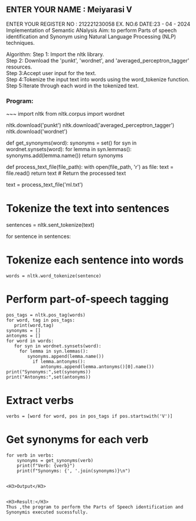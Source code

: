 ## ENTER YOUR NAME : Meiyarasi V
ENTER YOUR REGISTER NO : 212221230058
EX. NO.6
DATE:23 - 04 - 2024 
Implementation of Semantic ANalysis
Aim: to perform Parts of speech identification and Synonym using Natural Language Processing (NLP) techniques. 

Algorithm:
Step 1: Import the nltk library.<br>
Step 2: Download the 'punkt', 'wordnet', and 'averaged_perceptron_tagger' resources.<br>
Step 3:Accept user input for the text.<br>
Step 4:Tokenize the input text into words using the word_tokenize function.<br>
Step 5:Iterate through each word in the tokenized text.<br>

<H3>Program:</H3>
~~~
import nltk
from nltk.corpus import wordnet

nltk.download('punkt')
nltk.download('averaged_perceptron_tagger')
nltk.download('wordnet')

def get_synonyms(word):
    synonyms = set()
    for syn in wordnet.synsets(word):
        for lemma in syn.lemmas():
            synonyms.add(lemma.name())
    return synonyms

def process_text_file(file_path):
    with open(file_path, 'r') as file:
        text = file.read()
    return text  # Return the processed text

text = process_text_file('ml.txt')

# Tokenize the text into sentences
sentences = nltk.sent_tokenize(text)

for sentence in sentences:
# Tokenize each sentence into words
    words = nltk.word_tokenize(sentence)
# Perform part-of-speech tagging
    pos_tags = nltk.pos_tag(words)
    for word, tag in pos_tags:
       print(word,tag)
    synonyms = []
    antonyms = []
    for word in words:
       for syn in wordnet.synsets(word):
         for lemma in syn.lemmas():
            synonyms.append(lemma.name())
              if lemma.antonyms():
                 antonyms.append(lemma.antonyms()[0].name())
    print("Synonyms:",set(synonyms))
    print("Antonyms:",set(antonyms))

# Extract verbs
    verbs = [word for word, pos in pos_tags if pos.startswith('V')]

# Get synonyms for each verb
    for verb in verbs:
        synonyms = get_synonyms(verb)
        print(f"Verb: {verb}")
        print(f"Synonyms: {', '.join(synonyms)}\n")
 ~~~
      
<H3>Output</H3>


<H3>Result:</H3>
Thus ,the program to perform the Parts of Speech identification and Synonymis executed sucessfully.
